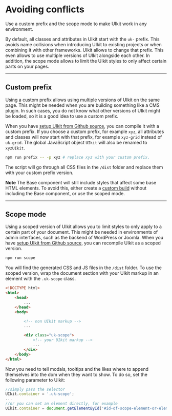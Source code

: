 # Avoiding conflicts

<p class="uk-text-lead">Use a custom prefix and the scope mode to make UIkit work in any environment.</p>

By default, all classes and attributes in UIkit start with the `uk-` prefix. This avoids name collisions when introducing UIkit to existing projects or when combining it with other frameworks. UIkit allows to change that prefix. This even allows to use multiple versions of UIkit alongside each other. In addition, the scope mode allows to limit the UIkit styles to only affect certain parts on your pages.

***

## Custom prefix

Using a custom prefix allows using multiple versions of UIkit on the same page. This might be needed when you are building something like a CMS plugin. In such cases, you do not know what other versions of UIkit might be loaded, so it is a good idea to use a custom prefix.

When you have [setup UIkit from Github source](installation.md#compile-from-github-source), you can compile it with a custom prefix. If you choose a custom prefix, for example `xyz`, all attributes and classes will now start with that prefix, for example `xyz-grid` instead of `uk-grid`. The global JavaScript object `UIkit` will also be renamed to `xyzUIkit`.


```sh
npm run prefix -- -p xyz # replace xyz with your custom prefix.
```

The script will go through all CSS files in the `/dist` folder and replace them with your custom prefix version.

**Note** The Base component will still include styles that affect some base HTML elements. To avoid this, either create a [custom build](less.md) without including the Base component, or use the scoped mode.

***

## Scope mode

Using a scoped version of UIkit allows you to limit styles to only apply to a certain part of your document. This might be needed in environments of admin interfaces, such as the backend of WordPress or Joomla. When you have [setup UIkit from Github source](installation.md#compile-from-github-source), you can recompile UIkit as a scoped version.

```sh
npm run scope
```

You will find the generated CSS and JS files in the `/dist` folder. To use the scoped version, wrap the document section with your UIkit markup in an element with the `.uk-scope` class.

```html
<!DOCTYPE html>
<html>
    <head>
        ...
    </head>
    <body>

        <!-- non UIkit markup -->
        ...

        <div class="uk-scope">
            <!-- your UIkit markup -->
            ...
        </div>
    </body>
</html>
```

Now you need to tell modals, tooltips and the likes where to append themselves into the dom when they want to show.
To do so, set the following parameter to UIkit:

```javascript
//simply pass the selector
UIkit.container = '.uk-scope';
...
//or you can set an element directly, for example
UIkit.container = document.getElementById('#id-of-scope-element-or-element-inside-your-scope');
```
